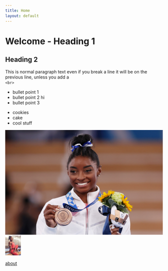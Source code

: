 ```yaml
---
title: Home
layout: default
---
```

# Welcome - Heading 1
## Heading 2
This is normal paragraph text
even if you break a line it will be on the
previous line, unless you add a <br>
`<br>` 

- bullet point 1
- bullet point 2 hi
- bullet point 3

* cookies
* cake
* cool stuff

![Simone Biles](./assets/images/1332161142.jpeg)
<img src="./assets/images/simon-biles.jpg"
     alt="Simone Biles"
     style="width: 50px;" />

[about](./about)
